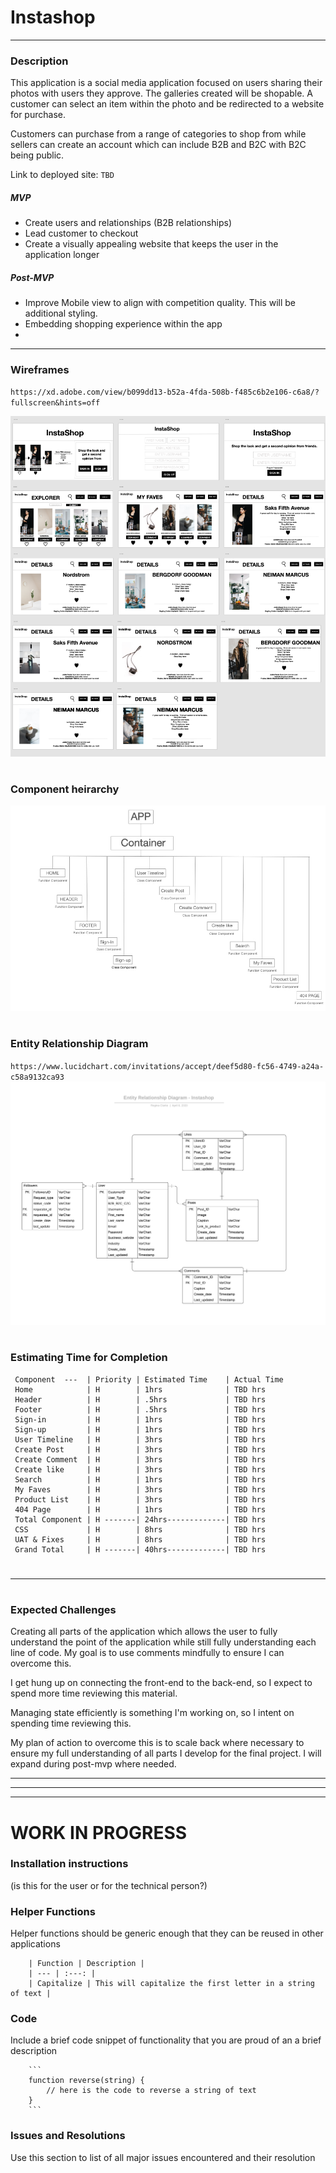 # Instashop

---

### Description

This application is a social media application focused on users sharing their photos with users they approve. The galleries created will be shopable. A customer can select an item within the photo and be redirected to a website for purchase.

Customers can purchase from a range of categories to shop from while sellers can create an account which can include B2B and B2C with B2C being public.

Link to deployed site: `TBD`

##### MVP

- Create users and relationships (B2B relationships)
- Lead customer to checkout
- Create a visually appealing website that keeps the user in the application longer

##### Post-MVP

- Improve Mobile view to align with competition quality. This will be additional styling.
- Embedding shopping experience within the app
-

---

### Wireframes

`https://xd.adobe.com/view/b099dd13-b52a-4fda-508b-f485c6b2e106-c6a8/?fullscreen&hints=off`

![ERD](https://github.com/ReginaClarke/Instashop/blob/master/Media/InstaShop-Wireframe.png)

#

### Component heirarchy

![ERD](https://github.com/ReginaClarke/Instashop/blob/master/Media/Component%20Hierarchy.jpeg)

#

### Entity Relationship Diagram

`https://www.lucidchart.com/invitations/accept/deef5d80-fc56-4749-a24a-c58a9132ca93`
![ERD](https://github.com/ReginaClarke/Instashop/blob/master/Media/Entity%20Relationship%20Diagram%20-%20Instashop.png)

#

### Estimating Time for Completion

     Component  ---  | Priority | Estimated Time    | Actual Time
     Home            | H        | 1hrs              | TBD hrs
     Header          | H        | .5hrs             | TBD hrs
     Footer          | H        | .5hrs             | TBD hrs
     Sign-in         | H        | 1hrs              | TBD hrs
     Sign-up         | H        | 1hrs              | TBD hrs
     User Timeline   | H        | 3hrs              | TBD hrs
     Create Post     | H        | 3hrs              | TBD hrs
     Create Comment  | H        | 3hrs              | TBD hrs
     Create like     | H        | 3hrs              | TBD hrs
     Search          | H        | 1hrs              | TBD hrs
     My Faves        | H        | 3hrs              | TBD hrs
     Product List    | H        | 3hrs              | TBD hrs
     404 Page        | H        | 1hrs              | TBD hrs
     Total Component | H -------| 24hrs-------------| TBD hrs
     CSS             | H        | 8hrs              | TBD hrs
     UAT & Fixes     | H        | 8hrs              | TBD hrs
     Grand Total     | H -------| 40hrs-------------| TBD hrs

#

---

#

### Expected Challenges

Creating all parts of the application which allows the user to fully understand the point of the application while still fully understanding each line of code. My goal is to use comments mindfully to ensure I can overcome this.

I get hung up on connecting the front-end to the back-end, so I expect to spend more time reviewing this material.

Managing state efficiently is something I'm working on, so I intent on spending time reviewing this.

My plan of action to overcome this is to scale back where necessary to ensure my full understanding of all parts I develop for the final project. I will expand during post-mvp where needed.

---

---

---

# WORK IN PROGRESS

### Installation instructions

(is this for the user or for the technical person?)

### Helper Functions

Helper functions should be generic enough that they can be reused in other applications

      	| Function | Description |
      	| --- | :---: |
      	| Capitalize | This will capitalize the first letter in a string of text |

### Code

Include a brief code snippet of functionality that you are proud of an a brief description

      	```
      	function reverse(string) {
      		// here is the code to reverse a string of text
      	}
      	```

### Issues and Resolutions

Use this section to list of all major issues encountered and their resolution
